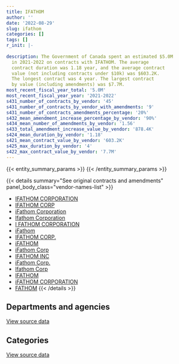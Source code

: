```yaml
---
title: IFATHOM
author: ''
date: '2022-08-29'
slug: ifathom
categories: []
tags: []
r_init: |-
  
description: The Government of Canada spent an estimated $5.0M
  in 2021-2022 on contracts with IFATHOM. The average
  contract duration was 1.18 year, and the average contract
  value (not including contracts under $10k) was $603.2K.
  The longest contract was 4 year. The largest contract
  by value (including amendments) was $7.7M.
most_recent_fiscal_year_total: '5.0M'
most_recent_fiscal_year_year: '2021-2022'
s431_number_of_contracts_by_vendor: '45'
s431_number_of_contracts_by_vendor_with_amendments: '9'
s431_number_of_contracts_amendments_percentage: '20%'
s432_mean_amendment_increase_percentage_by_vendor: '90%'
s434_mean_number_of_amendments_by_vendor: '1.56'
s433_total_amendment_increase_value_by_vendor: '878.4K'
s424_mean_duration_by_vendor: '1.18'
s421_mean_contract_value_by_vendor: '603.2K'
s425_max_duration_by_vendor: '4'
s422_max_contract_value_by_vendor: '7.7M'
---
```


<script src="/rmarkdown-libs/htmlwidgets/htmlwidgets.js"></script>
<link href="/rmarkdown-libs/datatables-css/datatables-crosstalk.css" rel="stylesheet" />
<script src="/rmarkdown-libs/datatables-binding/datatables.js"></script>
<script src="/rmarkdown-libs/jquery/jquery-3.6.0.min.js"></script>
<link href="/rmarkdown-libs/dt-core-bootstrap/css/dataTables.bootstrap.min.css" rel="stylesheet" />
<link href="/rmarkdown-libs/dt-core-bootstrap/css/dataTables.bootstrap.extra.css" rel="stylesheet" />
<script src="/rmarkdown-libs/dt-core-bootstrap/js/jquery.dataTables.min.js"></script>
<script src="/rmarkdown-libs/dt-core-bootstrap/js/dataTables.bootstrap.min.js"></script>
<link href="/rmarkdown-libs/crosstalk/css/crosstalk.min.css" rel="stylesheet" />
<script src="/rmarkdown-libs/crosstalk/js/crosstalk.min.js"></script>
<script src="/rmarkdown-libs/htmlwidgets/htmlwidgets.js"></script>
<link href="/rmarkdown-libs/datatables-css/datatables-crosstalk.css" rel="stylesheet" />
<script src="/rmarkdown-libs/datatables-binding/datatables.js"></script>
<script src="/rmarkdown-libs/jquery/jquery-3.6.0.min.js"></script>
<link href="/rmarkdown-libs/dt-core-bootstrap/css/dataTables.bootstrap.min.css" rel="stylesheet" />
<link href="/rmarkdown-libs/dt-core-bootstrap/css/dataTables.bootstrap.extra.css" rel="stylesheet" />
<script src="/rmarkdown-libs/dt-core-bootstrap/js/jquery.dataTables.min.js"></script>
<script src="/rmarkdown-libs/dt-core-bootstrap/js/dataTables.bootstrap.min.js"></script>
<link href="/rmarkdown-libs/crosstalk/css/crosstalk.min.css" rel="stylesheet" />
<script src="/rmarkdown-libs/crosstalk/js/crosstalk.min.js"></script>

{{< entity_summary_params >}}
{{< /entity_summary_params >}}

{{< details summary="See original contracts and amendments" panel_body_class="vendor-names-list" >}}
- [IFATHOM CORPORATION](https://search.open.canada.ca/en/ct/?sort=contract_value_f%20desc&page=1&search_text=%22IFATHOM%20CORPORATION%22)
- [IFATHOM CORP](https://search.open.canada.ca/en/ct/?sort=contract_value_f%20desc&page=1&search_text=%22IFATHOM%20CORP%22)
- [iFathom Corporation](https://search.open.canada.ca/en/ct/?sort=contract_value_f%20desc&page=1&search_text=%22iFathom%20Corporation%22)
- [Ifathom Corporation](https://search.open.canada.ca/en/ct/?sort=contract_value_f%20desc&page=1&search_text=%22Ifathom%20Corporation%22)
- [I FATHOM CORPORATION](https://search.open.canada.ca/en/ct/?sort=contract_value_f%20desc&page=1&search_text=%22I%20FATHOM%20CORPORATION%22)
- [iFathom](https://search.open.canada.ca/en/ct/?sort=contract_value_f%20desc&page=1&search_text=%22iFathom%22)
- [IFATHOM CORP.](https://search.open.canada.ca/en/ct/?sort=contract_value_f%20desc&page=1&search_text=%22IFATHOM%20CORP.%22)
- [iFATHOM](https://search.open.canada.ca/en/ct/?sort=contract_value_f%20desc&page=1&search_text=%22iFATHOM%22)
- [iFathom Corp](https://search.open.canada.ca/en/ct/?sort=contract_value_f%20desc&page=1&search_text=%22iFathom%20Corp%22)
- [IFATHOM INC](https://search.open.canada.ca/en/ct/?sort=contract_value_f%20desc&page=1&search_text=%22IFATHOM%20INC%22)
- [iFathom Corp.](https://search.open.canada.ca/en/ct/?sort=contract_value_f%20desc&page=1&search_text=%22iFathom%20Corp.%22)
- [Ifathom Corp](https://search.open.canada.ca/en/ct/?sort=contract_value_f%20desc&page=1&search_text=%22Ifathom%20Corp%22)
- [IFATHOM](https://search.open.canada.ca/en/ct/?sort=contract_value_f%20desc&page=1&search_text=%22IFATHOM%22)
- [iFATHOM CORPORATION](https://search.open.canada.ca/en/ct/?sort=contract_value_f%20desc&page=1&search_text=%22iFATHOM%20CORPORATION%22)
- [FATHOM](https://search.open.canada.ca/en/ct/?sort=contract_value_f%20desc&page=1&search_text=%22FATHOM%22)
{{< /details >}}

## Departments and agencies

<div id="htmlwidget-1" style="width:100%;height:auto;" class="datatables html-widget"></div>
<script type="application/json" data-for="htmlwidget-1">{"x":{"style":"bootstrap","filter":"none","vertical":false,"data":[["<a href=\"/departments/aafc-aac/\">Agriculture and Agri-Food Canada<\/a>","<a href=\"/departments/aandc-aadnc/\">Crown-Indigenous Relations and Northern Affairs Canada<\/a>","<a href=\"/departments/cfia-acia/\">Canadian Food Inspection Agency<\/a>","<a href=\"/departments/crtc/\">Canadian Radio-television and Telecommunications Commission<\/a>","<a href=\"/departments/csa-asc/\">Canadian Space Agency<\/a>","<a href=\"/departments/csc-scc/\">Correctional Service of Canada<\/a>","<a href=\"/departments/dfatd-maecd/\">Global Affairs Canada<\/a>","<a href=\"/departments/dfo-mpo/\">Fisheries and Oceans Canada<\/a>","<a href=\"/departments/dnd-mdn/\">National Defence<\/a>","<a href=\"/departments/fintrac-canafe/\">Financial Transactions and Reports Analysis Centre of Canada<\/a>","<a href=\"/departments/hc-sc/\">Health Canada<\/a>","<a href=\"/departments/ic/\">Innovation, Science and Economic Development Canada<\/a>","<a href=\"/departments/irb-cisr/\">Immigration and Refugee Board of Canada<\/a>","<a href=\"/departments/isc-sac/\">Indigenous Services Canada<\/a>","<a href=\"/departments/jus/\">Department of Justice Canada<\/a>","<a href=\"/departments/nrcan-rncan/\">Natural Resources Canada<\/a>","<a href=\"/departments/pch/\">Canadian Heritage<\/a>","<a href=\"/departments/pmprb-cepmb/\">Patented Medicine Prices Review Board Canada<\/a>","<a href=\"/departments/ppsc-sppc/\">Public Prosecution Service of Canada<\/a>","<a href=\"/departments/ps-sp/\">Public Safety Canada<\/a>","<a href=\"/departments/psic-ispc/\">Office of the Public Sector Integrity Commissioner of Canada<\/a>","<a href=\"/departments/pwgsc-tpsgc/\">Public Services and Procurement Canada<\/a>","<a href=\"/departments/ssc-spc/\">Shared Services Canada<\/a>","<a href=\"/departments/vac-acc/\">Veterans Affairs Canada<\/a>"],[55044.47,55762.88,null,175911.75,null,15487.19,485724.27,75809.47,null,null,null,86997,170927.46,55762.88,null,null,null,null,239951.28,null,null,1948287.87,null,null],[null,null,null,null,null,66437.81,568546.71,65667.66,null,161341.4,null,null,284823.57,null,null,85086.29,11639,144640,24468.72,null,null,2011309.71,36698.45,null],[null,null,1117.19,null,3371.64,null,65194.95,null,10780.13,null,11718.38,null,321925.99,null,39832.5,184860.09,null,14741.39,null,24000,null,1972529.08,800.29,null],[null,null,13153.96,null,36294.74,2372751.83,513827.74,null,51521.29,null,null,null,181890.74,null,null,184860.09,null,158826.61,null,null,105556.06,1285903.21,97374.54,22507.05]],"container":"<table class=\"table table-striped table-hover row-border order-column display\">\n  <thead>\n    <tr>\n      <th>Department<\/th>\n      <th>2018-2019<\/th>\n      <th>2019-2020<\/th>\n      <th>2020-2021<\/th>\n      <th>2021-2022<\/th>\n    <\/tr>\n  <\/thead>\n<\/table>","options":{"order":[[4,"desc"]],"pageLength":10,"autoWidth":true,"columnDefs":[{"targets":1,"render":"function(data, type, row, meta) {\n    return type !== 'display' ? data : DTWidget.formatCurrency(data, \"$\", 2, 3, \",\", \".\", true, null);\n  }"},{"targets":2,"render":"function(data, type, row, meta) {\n    return type !== 'display' ? data : DTWidget.formatCurrency(data, \"$\", 2, 3, \",\", \".\", true, null);\n  }"},{"targets":3,"render":"function(data, type, row, meta) {\n    return type !== 'display' ? data : DTWidget.formatCurrency(data, \"$\", 2, 3, \",\", \".\", true, null);\n  }"},{"targets":4,"render":"function(data, type, row, meta) {\n    return type !== 'display' ? data : DTWidget.formatCurrency(data, \"$\", 2, 3, \",\", \".\", true, null);\n  }"},{"width":"16%","targets":[1,2,3,4]},{"className":"dt-right","targets":[1,2,3,4]}],"orderClasses":false}},"evals":["options.columnDefs.0.render","options.columnDefs.1.render","options.columnDefs.2.render","options.columnDefs.3.render"],"jsHooks":[]}</script>
<p class="text-right">
<a href="https://github.com/GoC-Spending/contracts-data/tree/main/data/out/vendors/ifathom/summary_by_fiscal_year_by_department.csv" class="source-data-link btn btn-link">View source data</a>
</p>

## Categories

<div id="htmlwidget-2" style="width:100%;height:auto;" class="datatables html-widget"></div>
<script type="application/json" data-for="htmlwidget-2">{"x":{"style":"bootstrap","filter":"none","vertical":false,"data":[["<a href=\"/categories/facilities_and_construction/\">Facilities and construction<\/a>","<a href=\"/categories/defence/\">Defence<\/a>","<a href=\"/categories/professional_services/\">Professional services<\/a>","<a href=\"/categories/information_technology/\">Information technology<\/a>"],[null,null,1948287.87,1417378.65],[36698.45,null,2191961.14,1231999.73],[null,10780.13,2076814.05,563277.44],[null,51521.29,1362992.45,3609954.1]],"container":"<table class=\"table table-striped table-hover row-border order-column display\">\n  <thead>\n    <tr>\n      <th>Category<\/th>\n      <th>2018-2019<\/th>\n      <th>2019-2020<\/th>\n      <th>2020-2021<\/th>\n      <th>2021-2022<\/th>\n    <\/tr>\n  <\/thead>\n<\/table>","options":{"order":[[4,"desc"]],"dom":"t","pageLength":30,"autoWidth":true,"columnDefs":[{"targets":1,"render":"function(data, type, row, meta) {\n    return type !== 'display' ? data : DTWidget.formatCurrency(data, \"$\", 2, 3, \",\", \".\", true, null);\n  }"},{"targets":2,"render":"function(data, type, row, meta) {\n    return type !== 'display' ? data : DTWidget.formatCurrency(data, \"$\", 2, 3, \",\", \".\", true, null);\n  }"},{"targets":3,"render":"function(data, type, row, meta) {\n    return type !== 'display' ? data : DTWidget.formatCurrency(data, \"$\", 2, 3, \",\", \".\", true, null);\n  }"},{"targets":4,"render":"function(data, type, row, meta) {\n    return type !== 'display' ? data : DTWidget.formatCurrency(data, \"$\", 2, 3, \",\", \".\", true, null);\n  }"},{"width":"16%","targets":[1,2,3,4]},{"className":"dt-right","targets":[1,2,3,4]}],"orderClasses":false,"lengthMenu":[10,25,30,50,100]}},"evals":["options.columnDefs.0.render","options.columnDefs.1.render","options.columnDefs.2.render","options.columnDefs.3.render"],"jsHooks":[]}</script>
<p class="text-right">
<a href="https://github.com/GoC-Spending/contracts-data/tree/main/data/out/vendors/ifathom/summary_by_fiscal_year_by_category.csv" class="source-data-link btn btn-link">View source data</a>
</p>
